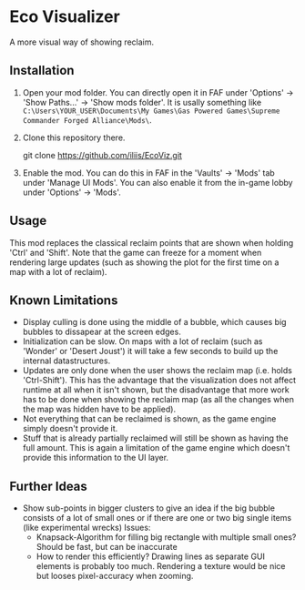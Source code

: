 Eco Visualizer
==============

A more visual way of showing reclaim.

Installation
------------

1. Open your mod folder. You can directly open it in FAF under 'Options' -> 'Show Paths...' -> 'Show mods folder'. It is usally something like `C:\Users\YOUR_USER\Documents\My Games\Gas Powered Games\Supreme Commander Forged Alliance\Mods\`.

2. Clone this repository there.

    git clone https://github.com/iliis/EcoViz.git

3. Enable the mod. You can do this in FAF in the 'Vaults' -> 'Mods' tab under 'Manage UI Mods'. You can also enable it from the in-game lobby under 'Options' -> 'Mods'.

Usage
-----

This mod replaces the classical reclaim points that are shown when holding 'Ctrl' and 'Shift'.
Note that the game can freeze for a moment when rendering large updates (such as showing the plot for the first time on a map with a lot of reclaim).


Known Limitations
-----------------

* Display culling is done using the middle of a bubble, which causes big bubbles to dissapear at the screen edges.
* Initialization can be slow. On maps with a lot of reclaim (such as 'Wonder' or 'Desert Joust') it will take a few seconds to build up the internal datastructures.
* Updates are only done when the user shows the reclaim map (i.e. holds 'Ctrl-Shift'). This has the advantage that the visualization does not affect runtime at all when it isn't shown, but the disadvantage that more work has to be done when showing the reclaim map (as all the changes when the map was hidden have to be applied).
* Not everything that can be reclaimed is shown, as the game engine simply doesn't provide it.
* Stuff that is already partially reclaimed will still be shown as having the full amount. This is again a limitation of the game engine which doesn't provide this information to the UI layer.

Further Ideas
-------------

* Show sub-points in bigger clusters to give an idea if the big bubble consists of a lot of small ones or if there are one or two big single items (like experimental wrecks)
  Issues:
    * Knapsack-Algorithm for filling big rectangle with multiple small ones? Should be fast, but can be inaccurate
    * How to render this efficiently? Drawing lines as separate GUI elements is probably too much. Rendering a texture would be nice but looses pixel-accuracy when zooming.